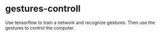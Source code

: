 # gestures-controll
Use tensorflow to train a network and recognize gestures. Then use the gestures to control the computer.
